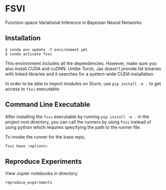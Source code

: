 # FSVI
Function-space Variational Inference in Bayesian Neural Networks

## Installation

```
$ conda env update -f environment.yml
$ conda activate fsvi
```

This environment includes all the dependencies. However, make sure you also install CUDA and cuDNN. Unlike Torch, Jax doesn't provide fat binaries with linked libraries and it searches for a system-wide CUDA installation.

In order to be able to import modules on Slurm, use `pip install -e .` to get access to `fsvi` executable.

## Command Line Executable

After installing the `fsvi` executable by running `pip install -e .` in the project root directory, you can call the runners by using `fsvi` instead of using python which requires specifying the path to the runner file.

To invoke the runner for the base repo, 

```bash
fsvi base <options>
```

## Reproduce Experiments

View Jupter notebooks in directory

```bash
reproduce_experiments
```
